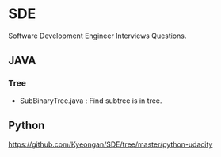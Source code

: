 # SDE
Software Development Engineer Interviews Questions.

## JAVA

### Tree
- SubBinaryTree.java : Find subtree is in tree.


## Python
https://github.com/Kyeongan/SDE/tree/master/python-udacity
